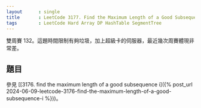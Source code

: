 ```yaml
---
layout      : single
title       : LeetCode 3177. Find the Maximum Length of a Good Subsequence II
tags        : LeetCode Hard Array DP HashTable SegmentTree
---
```

雙周賽 132。這題時間限制有夠垃圾，加上超級卡的伺服器，最近幾次周賽體現非常差。  

## 題目

參見 [[3176. find the maximum length of a good subsequence i]({% post_url 2024-06-09-leetcode-3176-find-the-maximum-length-of-a-good-subsequence-i %}))。  
